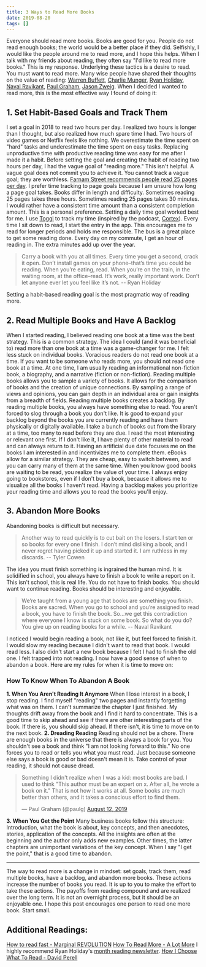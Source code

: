 ```yaml
---
title: 3 Ways to Read More Books
date: 2019-08-20
tags: []
---
```

Everyone should read more books. Books are good for you. People do not read enough books; the world would be a better place if they did. Selfishly, I would like the people around me to read more, and I hope this helps. When I talk with my friends about reading, they often say "I'd like to read more books." This is my response. Underlying these tactics is a desire to read. You must want to read more. Many wise people have shared their thoughts on the value of reading: [Warren Buffett](https://fs.blog/2013/05/the-buffett-formula/), [Charlie Munger](https://25iq.com/2015/07/26/a-dozen-things-charlie-munger-has-said-about-reading/), [Ryan Holiday](https://ryanholiday.net/reading-list/), [Naval Ravikant](https://fs.blog/naval-ravikant/), [Paul Graham](http://www.paulgraham.com/know.html), [Jason Zweig](http://jasonzweig.com/what-i-read-and-why/). When I decided I wanted to read more, this is the most effective way I found of doing it: 

## 1\. Set Habit-Based Goals and Track Them

I set a goal in 2018 to read two hours per day. I realized two hours is longer than I thought, but also realized how much spare time I had. Two hours of video games or Netflix feels like nothing. We overestimate the time spent on "hard" tasks and underestimate the time spent on easy tasks. Replacing unproductive time with productive reading time was easy for me after I made it a habit. Before setting the goal and creating the habit of reading two hours per day, I had the vague goal of "reading more." This isn't helpful. A vague goal does not commit you to achieve it. You cannot track a vague goal; they are worthless. [Farnam Street recommends people read 25 pages per day](https://www.notion.so/ianv/The-3-Secrets-That-Help-You-Read-More-Books-4a2720b211bb4e49ab12bfb1f3e054c7#e37208304a7d4118b1ba28569e8da369). I prefer time tracking to page goals because I am unsure how long a page goal takes. Books differ in length and difficulty. Sometimes reading 25 pages takes three hours. Sometimes reading 25 pages takes 30 minutes. I would rather have a consistent time amount than a consistent completion amount. This is a personal preference. Setting a daily time goal worked best for me. I use [Toggl](https://toggl.com/) to track my time (inspired by the podcast, [Cortex](https://www.relay.fm/cortex)). Every time I sit down to read, I start the entry in the app. This encourages me to read for longer periods and holds me responsible. The bus is a great place to get some reading done. Every day on my commute, I get an hour of reading in. The extra minutes add up over the year. 

> Carry a book with you at all times. Every time you get a second, crack it open. Don’t install games on your phone–that’s time you could be reading. When you’re eating, read. When you’re on the train, in the waiting room, at the office–read. It’s work, really important work. Don’t let anyone ever let you feel like it’s not. \-- Ryan Holiday

Setting a habit-based reading goal is the most pragmatic way of reading more. 

## 2\. Read Multiple Books and Have A Backlog

When I started reading, I believed reading one book at a time was the best strategy. This is a common strategy. The idea I could (and it was beneficial to) read more than one book at a time was a game-changer for me. I felt less stuck on individual books. Voracious readers do not read one book at a time. If you want to be someone who reads more, you should not read one book at a time. At one time, I am usually reading an informational non-fiction book, a biography, and a narrative (fiction or non-fiction). Reading multiple books allows you to sample a variety of books. It allows for the comparison of books and the creation of unique connections. By sampling a range of views and opinions, you can gain depth in an individual area or gain insights from a breadth of fields. Reading multiple books creates a backlog. By reading multiple books, you always have something else to read. You aren't forced to slog through a book you don't like. It is good to expand your backlog beyond the books you are currently reading and have them physically or digitally available. I take a bunch of books out from the library at a time, too many to read before they are due. I read the most interesting or relevant one first. If I don't like it, I have plenty of other material to read and can always return to it. Having an artificial due date focuses me on the books I am interested in and incentivizes me to complete them. eBooks allow for a similar strategy. They are cheap, easy to switch between, and you can carry many of them at the same time. When you know good books are waiting to be read, you realize the value of your time. I always enjoy going to bookstores, even if I don't buy a book, because it allows me to visualize all the books I haven't read. Having a backlog makes you prioritize your reading time and allows you to read the books you'll enjoy. 

## 3\. Abandon More Books

Abandoning books is difficult but necessary. 

> Another way to read quickly is to cut bait on the losers. I start ten or so books for every one I finish. I don’t mind disliking a book, and I never regret having picked it up and started it. I am ruthless in my discards. \-- Tyler Cowen

The idea you must finish something is ingrained the human mind. It is solidified in school, you always have to finish a book to write a report on it. This isn't school, this is real life. You do not have to finish books. You should want to continue reading. Books should be interesting and enjoyable. 

> We’re taught from a young age that books are something you finish. Books are sacred. When you go to school and you’re assigned to read a book, you have to finish the book. So…we get this contradiction where everyone I know is stuck on some book. So what do you do? You give up on reading books for a while. \-- Naval Ravikant

I noticed I would begin reading a book, not like it, but feel forced to finish it. I would slow my reading because I didn't want to read that book. I would read less. I also didn't start a new book because I felt I had to finish the old one. I felt trapped into not reading. I now have a good sense of when to abandon a book. Here are my rules for when it is time to move on: 

### How To Know When To Abandon A Book

**1\. When You Aren't Reading It Anymore** When I lose interest in a book, I stop reading. I find myself "reading" two pages and instantly forgetting what was on them. I can't summarize the chapter I just finished. My thoughts drift away from the book and I find it hard to concentrate. This is a good time to skip ahead and see if there are other interesting parts of the book. If there is, you should skip ahead. If there isn't, it is time to move on to the next book. **2\. Dreading Reading** Reading should not be a chore. There are enough books in the universe that there is always a book for you. You shouldn't see a book and think "I am not looking forward to this." No one forces you to read or tells you what you must read. Just because someone else says a book is good or bad doesn't mean it is. Take control of your reading, it should not cause dread. 

> Something I didn't realize when I was a kid: most books are bad. I used to think "This author must be an expert on x. After all, he wrote a book on it." That is not how it works at all. Some books are much better than others, and it takes a conscious effort to find them.
> 
> — Paul Graham (@paulg) [August 12, 2019](https://twitter.com/paulg/status/1160775309722996736?ref_src=twsrc%5Etfw)

**3\. When You Get the Point** Many business books follow this structure: Introduction, what the book is about, key concepts, and then anecdotes, stories, application of the concepts. All the insights are often at the beginning and the author only adds new examples. Other times, the latter chapters are unimportant variations of the key concept. When I say "I get the point," that is a good time to abandon. 

* * *

The way to read more is a change in mindset: set goals, track them, read multiple books, have a backlog, and abandon more books. These actions increase the number of books you read. It is up to you to make the effort to take these actions. The payoffs from reading compound and are realized over the long term. It is not an overnight process, but it should be an enjoyable one. I hope this post encourages one person to read one more book. Start small. 

## **Additional Readings:**

[How to read fast - Marginal REVOLUTION](https://marginalrevolution.com/marginalrevolution/2006/12/how_to_read_fas.html) [How To Read More - A Lot More](https://ryanholiday.net/how-to-read-more-a-lot-more/) I highly recommend Ryan Holiday's [month reading newsletter](https://ryanholiday.net/reading-newsletter/). [How I Choose What To Read - David Perell](https://www.perell.com/blog/choose-reading)  
